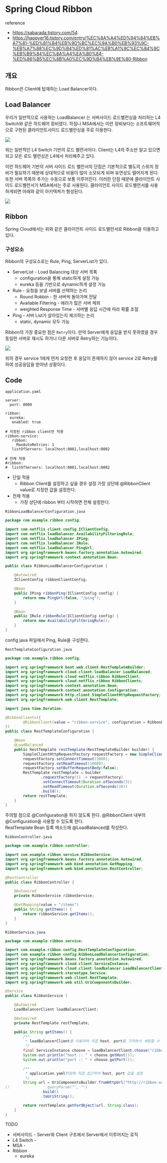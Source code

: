 # Spring Cloud Ribbon
reference 

- https://sabarada.tistory.com/54
- https://happyer16.tistory.com/entry/%EC%8A%A4%ED%94%84%EB%A7%81-%ED%81%B4%EB%9D%BC%EC%9A%B0%EB%93%9C-%EB%A7%88%EC%9D%B4%ED%81%AC%EB%A1%9C%EC%84%9C%EB%B9%84%EC%8A%A4%EA%B0%84-%ED%86%B5%EC%8B%A0%EC%9D%B4%EB%9E%80-Ribbon

## 개요

Ribbon은 Client에 탑재하는 Load Balancer이다.

## Load Balancer

우리가 일반적으로 사용하는 LoadBalancer 는 서버사이드 로드밸런싱을 처리하는 L4 Switch와 같은 하드웨어 장비였다.  하짐나 MSA에서는 이런 장비보다는 소프트웨어적으로 구현된 클라이언트사이드 로드밸런싱을 주로 이용한다.  

![](../../../images/server-side_load_balancing.png)   

위는 일반적인 L4 Switch 기반의 로드 밸런서이다. Client는 L4의 주소만 알고 있으면되고 모든 로드 밸런싱은 L4에서 처리해주고 있다.

이런 하드웨어 기반의 서버 사이드 로드 밸런서의 단점은 기본적으로 별도의 스위치 장비가 필요하기 때문에 상대적으로 비용이 많이 소모되게 되며 유연성도 떨어지게 된다. 또한 서버 목록의 추가는 수동으로 보통 이루어진다. 이러한 단점 때문에 클라이언트 사이드 로드밸런서가 MSA에서는 주로 사용된다. 클라이언트 사이드 로드밸런서를 사용하게되면 아래와 같이 아키텍쳐가 형성된다.

![](../../../images/client-side_load_balancing.png) 

## Ribbon

Spring Cloud에서는 위와 같은 클라이언트 사이드 로드밸런서로 Ribbon을 이용하고 있다. 

### 구성요소

Ribbon의 구성요소로는 Rule, Ping, ServerList가 있다.

- ServerList - Load Balancing 대상 서버 목록
  - configuration을 통해 static하게 설정 가능
  - eureka 등을 기반으로 dynamic하게 설정 가능
- Rule - 요청을 보낼 서버를 선택하는 논리
  - Round Robbin - 한 서버씩 돌아가며 전달
  - Available Filtering - 에러가 많은 서버 제외
  - weighted Response Time - 서버별 응답 시간에 따라 확률 조절
- Ping - 서버 List가 살아있는지 체크하는 논리
  - static, dynamic 모두 가능

Ribbon의 가장 중요한 점은 `Retry`이다. 만약 Server에게 응답을 받지 못하였을 경우 동일한 서버로 재시도 하거나 다른 서버로 Retry하는 기능이다.

![](../../../images/ribbon_retry.png)  

위의 경우 service 1에게 먼저 요청한 후 응답이 존재하지 않아 service 2로 Retry를 하여 성공응답을 받아낸 상황이다.
## Code
`application.yaml`

```properties
server:
  port: 8080

ribbon:
  eureka:
   enabled: true

# 지정된 ribbon client만 적용
ribbon-service:
   ribbon:
     MaxAutoRetries: 1
   listOfServers: localhost:8081,localhost:8082
 
# 전체 적용   
#ribbon:
#  listOfServers: localhost:8081,localhost:8082   
```
- 단일 적용 
  - Ribbon Client를 설정하고 싶을 경우 설정 가장 상단에 @RibbonClient value로 지정한 값을 설정한다.
- 전체 적용
  - 가장 상단에 ribbon 부터 시작하면 전체 설정한다.

`RibbonLoadBalancerConfiguration.java`
```java
package com.example.ribbon.config;

import com.netflix.client.config.IClientConfig;
import com.netflix.loadbalancer.AvailabilityFilteringRule;
import com.netflix.loadbalancer.IPing;
import com.netflix.loadbalancer.IRule;
import com.netflix.loadbalancer.PingUrl;
import org.springframework.beans.factory.annotation.Autowired;
import org.springframework.context.annotation.Bean;

public class RibbonLoadBalancerConfiguration {

    @Autowired
    IClientConfig ribbonClientConfig;

    @Bean
    public IPing ribbonPing(IClientConfig config) {
        return new PingUrl(false, "/ping");
    }

    @Bean
    public IRule ribbonRule(IClientConfig config) {
        return new AvailabilityFilteringRule();
    }
}
```
config java 파일에서 Ping, Rule을 구성한다.

`RestTemplateConfiguration.java`

```java
package com.example.ribbon.config;

import org.springframework.boot.web.client.RestTemplateBuilder;
import org.springframework.cloud.client.loadbalancer.LoadBalanced;
import org.springframework.cloud.netflix.ribbon.RibbonClient;
import org.springframework.cloud.netflix.ribbon.RibbonClients;
import org.springframework.context.annotation.Bean;
import org.springframework.context.annotation.Configuration;
import org.springframework.http.client.SimpleClientHttpRequestFactory;
import org.springframework.web.client.RestTemplate;

import java.time.Duration;

@RibbonClients({
        @RibbonClient(value = "ribbon-service", configuration = RibbonLoadBalancerConfiguration.class)
})
public class RestTemplateConfiguration {

    @Bean
    @LoadBalanced
    public RestTemplate restTemplate(RestTemplateBuilder builder) {
        SimpleClientHttpRequestFactory requestFactory = new SimpleClientHttpRequestFactory();
        requestFactory.setConnectTimeout(3000);
        requestFactory.setReadTimeout(10000);
        requestFactory.setBufferRequestBody(false);
        RestTemplate restTemplate = builder
                .requestFactory(() -> requestFactory)
                .setConnectTimeout(Duration.ofSeconds(3))
                .setReadTimeout(Duration.ofSeconds(10))
                .build();
        return restTemplate;
    }
}
```
주의할 점으로 @Configuration을 하지 않도록 한다. @RibbonClient 내부의 @Configuration을 사용할 수 있도록 한다.   
RestTemplate Bean 등록 메소드에 @LoadBalanced를 작성한다.

`RibbonController.java`

```java
package com.example.ribbon.controller;

import com.example.ribbon.service.RibbonService;
import org.springframework.beans.factory.annotation.Autowired;
import org.springframework.web.bind.annotation.GetMapping;
import org.springframework.web.bind.annotation.RestController;

@RestController
public class RibbonController {

    @Autowired
    private RibbonService ribbonService;

    @GetMapping(value = "/items")
    public String getItems() {
        return ribbonService.getItems();
    }
}
```

`RibbonService.java`
```java
package com.example.ribbon.service;

import com.example.ribbon.config.RestTemplateConfiguration;
import com.example.ribbon.config.RibbonLoadBalancerConfiguration;
import org.springframework.beans.factory.annotation.Autowired;
import org.springframework.cloud.client.ServiceInstance;
import org.springframework.cloud.client.loadbalancer.LoadBalancerClient;
import org.springframework.stereotype.Service;
import org.springframework.web.client.RestTemplate;
import org.springframework.web.util.UriComponentsBuilder;

@Service
public class RibbonService {

    @Autowired
    LoadBalancerClient loadBalancerClient;

    @Autowired
    private RestTemplate restTemplate;

    public String getItems() {
        /**
         * loadBalancerClient를 이용하여 직접 host, port를 가져와서 세팅할 수 있다.
         */
        final ServiceInstance choose = loadBalancerClient.choose("ribbon-service");
        System.out.println("host :: " + choose.getHost());
        System.out.println("port :: " + choose.getPort());

        /**
         * application.yaml파일에 직접 접근하여 host, port 값을 설정
         */
        String url = UriComponentsBuilder.fromHttpUrl("http://ribbon-service/items")
//                .queryParam("", "")
                .build()
                .toUriString();

        return restTemplate.getForObject(url, String.class);
    }
}
```

TODO

- 서버사이드 - Server와 Client 구조에서 Server에서 이루어지는 로직
- L4 Switch - 
- MSA - 
- Ribbon
    - eureka 
